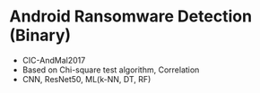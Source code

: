 # Android Ransomware Detection (Binary)
- CIC-AndMal2017
- Based on Chi-square test algorithm, Correlation
- CNN, ResNet50, ML(k-NN, DT, RF)

